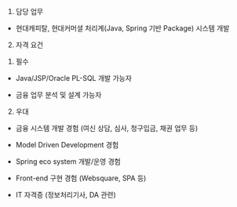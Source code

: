 1. 담당 업무

  - 현대캐피탈, 현대커머셜 처리계(Java, Spring 기반 Package) 시스템 개발

 

 2. 자격 요건

 1) 필수

 - Java/JSP/Oracle PL-SQL 개발 가능자

 - 금융 업무 분석 및 설계 가능자

 

 2) 우대

  - 금융 시스템 개발 경험 (여신 상담, 심사, 청구입금, 채권 업무 등)

  - Model Driven Development 경험

  - Spring eco system 개발/운영 경험

  - Front-end 구현 경험 (Websquare, SPA 등)

  - IT 자격증 (정보처리기사, DA 관련)

 